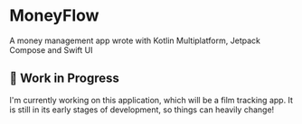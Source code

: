 # MoneyFlow
A money management app wrote with Kotlin Multiplatform, Jetpack Compose and Swift UI

## 🚧 Work in Progress

I'm currently working on this application, which will be a film tracking app.
It is still in its early stages of development, so things can heavily change!
